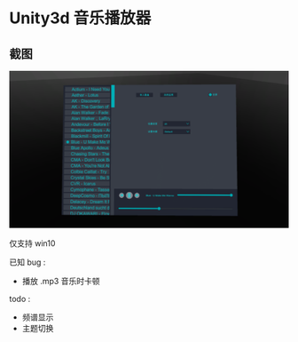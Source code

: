 # Unity3d 音乐播放器

## 截图

![界面](screenshot/20170503144932.png)

仅支持 win10

已知 bug :

- 播放 .mp3 音乐时卡顿

todo :

- 频谱显示
- 主题切换

